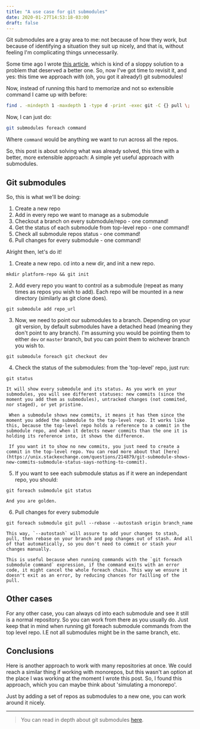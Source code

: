 ```yaml
---
title: "A use case for git submodules"
date: 2020-01-27T14:53:18-03:00
draft: false
---
```


Git submodules are a gray area to me: not because of how they work, but because of identifying a situation they suit up nicely, and that is, without feeling I'm complicating things unnecessarily. 

Some time ago I wrote [this article](http://somewhereintheweb.com), which is kind of a sloppy solution to a problem that deserved a better one. So, now I've got time to revisit it, and yes: this time we approach with (oh, you got it already!) git submodules!

Now, instead of running this hard to memorize and not so extensible command I came up with before:

```bash
find . -mindepth 1 -maxdepth 1 -type d -print -exec git -C {} pull \;
```

Now, I can just do: 

```bash
git submodules foreach command 
```
Where `command` would be anything we want to run across all the repos.   

So, this post is about solving what was already solved, this time with a better, more extensible approach: 
A simple yet useful approach with submodules.

## Git submodules 

So, this is what we'll be doing:

1. Create a new repo 
2. Add in every repo we want to manage as a submodule
3. Checkout a branch on every submodule/repo - one command!
4. Get the status of each submodule from top-level repo - one command!
5. Check all submodule repos status - one command!
6. Pull changes for every submodule - one command! 

Alright then, let's do it!

1. Create a new repo. cd into a new dir, and init a new repo. 

```
mkdir platform-repo && git init
```
2. Add every repo you want to control as a submodule (repeat as many times as repos you wish to add). Each repo will be mounted in a new directory (similarly as git clone does).

```
git submodule add repo_url
```

3. Now, we need to point our submodules to a branch. Depending on your git version, by default submodules have a detached head (meaning they don't point to any branch). I'm assuming you would be pointing them  to either `dev` or `master` branch, but you can point them to wichever branch you wish to.

```
git submodule foreach git checkout dev
```

4. Check the status of the submodules: from the 'top-level' repo, just run: 

```
git status
```
    It will show every submodule and its status. As you work on your submodules, you will see different statuses: new commits (since the moment you add them as submodules), untracked changes (not commited, nor staged), or yet pristine.  

     When a submodule shows new commits, it means it has them since the moment you added the submodule to the top-level repo. It works like this, because the top-level repo holds a reference to a commit in the submodule repo, and when it detects newer commits than the one it is holding its reference into, it shows the difference.
     
     If you want it to show no new commits, you just need to create a commit in the top-level repo. You can read more about that [here](https://unix.stackexchange.com/questions/214879/git-submodule-shows-new-commits-submodule-status-says-nothing-to-commit). 
     
     


5. If you want to see each submodule status as if it were an independant repo, you should:

```
git foreach submodule git status
```
    And you are golden. 

6. Pull changes for every submodule

```
git foreach submodule git pull --rebase --autostash origin branch_name
```
    This way, `--autostash` will assure to add your changes to stash, pull, then rebase on your branch and pop changes out of stash. And all of that automatically, so you don't need to commit or stash your changes manually. 

    This is useful because when running commands with the `git foreach submodule command` expression, if the command exits with an error code, it might cancel the whole foreach chain. This way we ensure it doesn't exit as an error, by reducing chances for failling of the pull.

## Other cases

For any other case, you can always cd into each submodule and see it still is a normal repository. So you can work from there as you usually do. Just keep that in mind when running git foreach submodule commands from the top level repo. I.E not all submodules might be in the same branch, etc.

## Conclusions

Here is another approach to work with many repositories at once. We could reach a similar thing if working with monorepos, but this wasn't an option at the place I was working at the moment I wrote this post. So, I found this approach, which you can maybe think about 'simulating a monorepo'. 

Just by adding a set of repos as submodules to a new one, you can work around it nicely. 

---
>You can read in depth about git submodules [here](https://git-scm.com/book/en/v2/Git-Tools-Submodules).